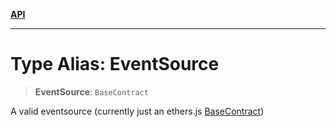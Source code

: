 [**API**](../README.md)

***

# Type Alias: EventSource

> **EventSource**: `BaseContract`

A valid eventsource (currently just an ethers.js [BaseContract](../interfaces/BaseContract.md))
